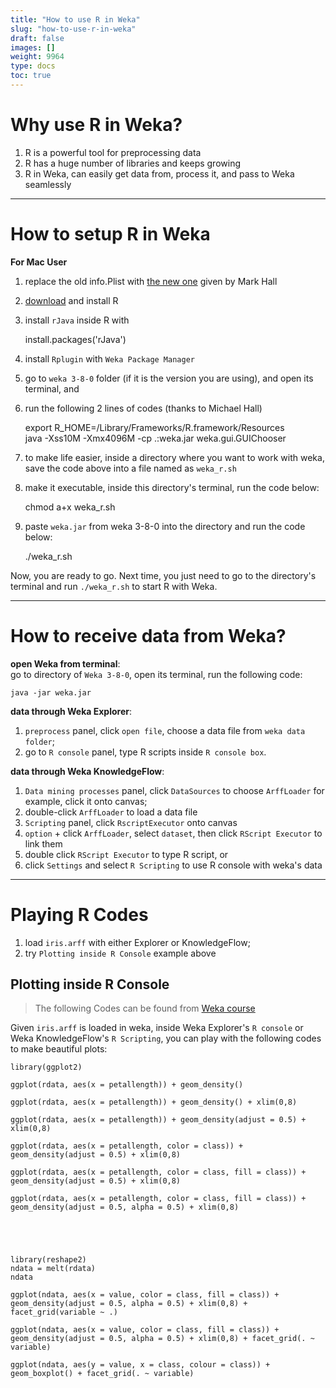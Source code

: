```yaml
---
title: "How to use R in Weka"
slug: "how-to-use-r-in-weka"
draft: false
images: []
weight: 9964
type: docs
toc: true
---
```


# **Why use R in Weka?** 
1. R is a powerful tool for preprocessing data 
2. R has a huge number of libraries and keeps growing    
3. R in Weka, can easily get data from, process it, and pass to Weka seamlessly     

----

# **How to setup R in Weka**
**For Mac User**    
1. replace the old info.Plist with [the new one](https://drive.google.com/file/d/0B5yvejrCQ2QSVnZHWUVGRXhZMVU/view?usp=drive_web) given by Mark Hall
2. [download](https://www.r-project.org/) and install R     
2. install `rJava` inside R with 

    install.packages('rJava')

3. install `Rplugin` with `Weka Package Manager`    
4. go to `weka 3-8-0` folder (if it is the version you are using), and open its terminal, and     
5. run the following 2 lines of codes (thanks to Michael Hall)     

    export R_HOME=/Library/Frameworks/R.framework/Resources    
    java -Xss10M -Xmx4096M -cp .:weka.jar weka.gui.GUIChooser

6. to make life easier, inside a directory where you want to work with weka, save the code above into a file named as `weka_r.sh`    
7. make it executable, inside this directory's terminal, run the code below:    

    chmod a+x weka_r.sh
8. paste `weka.jar` from weka 3-8-0 into the directory and run the code below:    

    ./weka_r.sh

Now, you are ready to go. Next time, you just need to go to the directory's terminal and run `./weka_r.sh` to start R with Weka. 

----

# **How to receive data from Weka?**     
 
**open Weka from terminal**:     
go to directory of `Weka 3-8-0`, open its terminal, run the following code: 

    java -jar weka.jar





**data through Weka Explorer**:     
1. `preprocess` panel, click `open file`, choose a data file from `weka data folder`;   
2. go to `R console` panel, type R scripts inside `R console box`.

**data through Weka KnowledgeFlow**: 
1. `Data mining processes` panel, click `DataSources` to choose `ArffLoader` for example, click it onto canvas; 
2. double-click `ArffLoader` to load a data file   
3. `Scripting` panel, click `RscriptExecutor` onto canvas
4. `option` + click `ArffLoader`, select `dataset`, then click `RScript Executor` to link them
5. double click `RScript Executor` to type R script, or 
6. click `Settings` and select `R Scripting` to use R console with weka's data 


----
# **Playing R Codes** 
1. load `iris.arff` with either Explorer or KnowledgeFlow; 
2. try `Plotting inside R Console` example above


   


  




## Plotting inside R Console
> The following Codes can be found from [Weka course](https://weka.waikato.ac.nz/advanceddataminingwithweka/unit?unit=3&lesson=3)    

Given `iris.arff` is loaded in weka, inside Weka Explorer's `R console` or Weka KnowledgeFlow's `R Scripting`, you can play with the following codes to make beautiful plots: 

    library(ggplot2)
    
    ggplot(rdata, aes(x = petallength)) + geom_density()
    
    ggplot(rdata, aes(x = petallength)) + geom_density() + xlim(0,8)
    
    ggplot(rdata, aes(x = petallength)) + geom_density(adjust = 0.5) + xlim(0,8)
    
    ggplot(rdata, aes(x = petallength, color = class)) + geom_density(adjust = 0.5) + xlim(0,8)
    
    ggplot(rdata, aes(x = petallength, color = class, fill = class)) + geom_density(adjust = 0.5) + xlim(0,8)
    
    ggplot(rdata, aes(x = petallength, color = class, fill = class)) + geom_density(adjust = 0.5, alpha = 0.5) + xlim(0,8)





    library(reshape2)
    ndata = melt(rdata)
    ndata
    
    ggplot(ndata, aes(x = value, color = class, fill = class)) + geom_density(adjust = 0.5, alpha = 0.5) + xlim(0,8) + facet_grid(variable ~ .)
    
    ggplot(ndata, aes(x = value, color = class, fill = class)) + geom_density(adjust = 0.5, alpha = 0.5) + xlim(0,8) + facet_grid(. ~ variable)

    ggplot(ndata, aes(y = value, x = class, colour = class)) + geom_boxplot() + facet_grid(. ~ variable)



